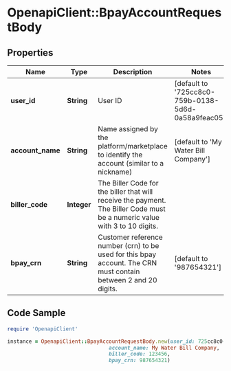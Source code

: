 # OpenapiClient::BpayAccountRequestBody

## Properties

Name | Type | Description | Notes
------------ | ------------- | ------------- | -------------
**user_id** | **String** | User ID | [default to &#39;725cc8c0-759b-0138-5d6d-0a58a9feac05&#39;]
**account_name** | **String** | Name assigned by the platform/marketplace to identify the account (similar to a nickname) | [default to &#39;My Water Bill Company&#39;]
**biller_code** | **Integer** | The Biller Code for the biller that will receive the payment. The Biller Code must be a numeric value with 3 to 10 digits. | 
**bpay_crn** | **String** | Customer reference number (crn) to be used for this bpay account. The CRN must contain between 2 and 20 digits. | [default to &#39;987654321&#39;]

## Code Sample

```ruby
require 'OpenapiClient'

instance = OpenapiClient::BpayAccountRequestBody.new(user_id: 725cc8c0-759b-0138-5d6d-0a58a9feac05,
                                 account_name: My Water Bill Company,
                                 biller_code: 123456,
                                 bpay_crn: 987654321)
```


